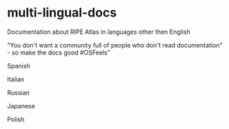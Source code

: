 # multi-lingual-docs
Documentation about RIPE Atlas in languages other then English

"You don't want a community full of people who don't read documentation" - so make the docs good #OSFeels" 

Spanish

Italian

Russian

Japanese

Polish


